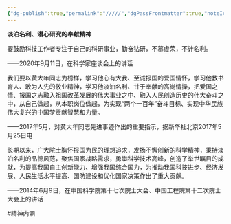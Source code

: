 ```yaml
---
{"dg-publish":true,"permalink":"/////","dgPassFrontmatter":true,"noteIcon":"","created":"2024-06-12T14:29:34.463+08:00","updated":"2024-06-14T22:32:06.149+08:00"}
---
```



**淡泊名利、潜心研究的奉献精神**

要鼓励科技工作者专注于自己的科研事业，勤奋钻研，不慕虚荣，不计名利。

——2020年9月11日，在科学家座谈会上的讲话

我们要以黄大年同志为榜样，学习他心有大我、至诚报国的爱国情怀，学习他教书育人、敢为人先的敬业精神，学习他淡泊名利、甘于奉献的高尚情操，把爱国之情、报国之志融入祖国改革发展的伟大事业之中、融入人民创造历史的伟大奋斗之中，从自己做起，从本职岗位做起，为实现“两个一百年”奋斗目标、实现中华民族伟大复兴的中国梦贡献智慧和力量。

——2017年5月，对黄大年同志先进事迹作出的重要指示，据新华社北京2017年5月25日电

长期以来，广大院士胸怀报国为民的理想追求，发扬不懈创新的科学精神，秉持淡泊名利的品德风范，聚焦国家战略需求，勇攀科学技术高峰，创造了举世瞩目的成就，为提高我国自主创新能力、增强我国综合国力，为推动我国科技进步、经济发展、人民生活水平提高、国防建设和优化国家决策作出了重大贡献。

——2014年6月9日，在中国科学院第十七次院士大会、中国工程院第十二次院士大会上的讲话

#精神内涵